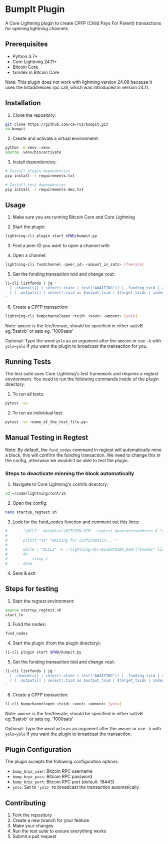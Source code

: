 # BumpIt Plugin

A Core Lightning plugin to create CPFP (Child Pays For Parent) transactions for opening lightning channels.

## Prerequisites

- Python 3.7+
- Core Lightning 24.11+
- Bitcoin Core
- txindex in Bitcoin Core

Note: This plugin does not work with lightning version 24.08 because it uses the listaddresses rpc call, which was introduced in version 24.11.

## Installation

1. Clone the repository:
```bash
git clone https://github.com/ca-ruz/bumpit.git
cd bumpit
```

2. Create and activate a virtual environment:
```bash
python -m venv .venv
source .venv/bin/activate
```

3. Install dependencies:
```bash
# Install plugin dependencies
pip install -r requirements.txt

# Install test dependencies
pip install -r requirements-dev.txt
```

## Usage

1. Make sure you are running Bitcoin Core and Core Lightning

2. Start the plugin:
```bash
lightning-cli plugin start $PWD/bumpit.py
```

3. Find a peer ID you want to open a channel with

4. Open a channel:
```bash
lightning-cli fundchannel <peer_id> <amount_in_sats> [feerate]
```

5. Get the funding transaction txid and change vout:
```bash
l1-cli listfunds | jq '
  [ .channels[] | select(.state | test("AWAITING")) | .funding_txid ] as $target_txids
  | [ .outputs[] | select(.txid as $output_txid | $target_txids | index($output_txid)) ]
'
```

6. Create a CPFP transaction:
```bash
lightning-cli bumpchannelopen <txid> <vout> <amount> [yolo]
```

Note: `amount` is the fee/feerate, should be specified in either sat/vB eg.'5satvb' or sats eg. '1000sats'

Optional: Type the word `yolo` as an argument after the `amount` or use `-k` with `yolo=yolo` if you want the plugin to broadcast the transaction for you.

## Running Tests

The test suite uses Core Lightning's test framework and requires a regtest environment.
You need to run the following commands inside of the plugin directory.

1. To run all tests:
```bash
pytest -vs
```

2. To run an individual test:
```bash
pytest -vs <name_of_the_test_file.py>
```

## Manual Testing in Regtest

Note: By default, the `fund_nodes` command in regtest will automatically mine a block, this will confirm the funding transaction. We need to change this in the config, otherwise we wouldn't be able to test the plugin.

### Steps to deactivate minning the block automatically

1. Navigate to Core Lightning's contrib directory:
```bash
cd ~/code/lightning/contrib
```

2. Open the config:
```bash
nano startup_regtest.sh 
```

3. Look for the fund_nodes function and comment out this lines:
```bash
#		"$BCLI" -datadir="$BITCOIN_DIR" -regtest generatetoaddress 6 "$ADDRESS" > /dev/null
#
#		printf "%s" "Waiting for confirmation... "
#
#		while ! "$LCLI" -F --lightning-dir=$LIGHTNING_DIR/l"$node1" listchannels | grep -q "channels"
#		do
#			sleep 1
#		done
```

4. Save & exit

## Steps for testing

1. Start the regtest environment:
```bash
source startup_regtest.sh
start_ln
```

3. Fund the nodes:
```bash
fund_nodes
```

4. Start the plugin (from the plugin directory):
```bash
l1-cli plugin start $PWD/bumpit.py
```

5. Get the funding transaction txid and change vout:
```bash
l1-cli listfunds | jq '
  [ .channels[] | select(.state | test("AWAITING")) | .funding_txid ] as $target_txids
  | [ .outputs[] | select(.txid as $output_txid | $target_txids | index($output_txid)) ]
'
```

6. Create a CPFP transaction:
```bash
l1-cli bumpchannelopen <txid> <vout> <amount> [yolo]
```

Note: `amount` is the fee/feerate, should be specified in either sat/vB eg.'5satvb' or sats eg. '1000sats'
    
Optional: Type the word `yolo` as an argument after the `amount` or use `-k` with `yolo=yolo` if you want the plugin to broadcast the transaction.

## Plugin Configuration

The plugin accepts the following configuration options:

- `bump_brpc_user`: Bitcoin RPC username
- `bump_brpc_pass`: Bitcoin RPC password
- `bump_brpc_port`: Bitcoin RPC port (default: 18443)
- `yolo`: Set to `'yolo'` to broadcast the transaction automatically.

## Contributing

1. Fork the repository
2. Create a new branch for your feature
3. Make your changes
4. Run the test suite to ensure everything works
5. Submit a pull request
